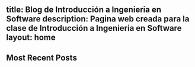 title: Blog de Introducción a Ingenieria en Software
description: Pagina web creada para la clase de Introducción a Ingenieria en Software
layout: home
---
## Most Recent Posts



